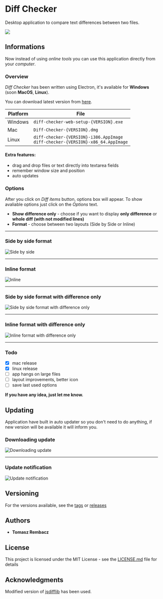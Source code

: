 # Diff Checker

Desktop application to compare text differences between two files.

![](https://i.imgur.com/QH2cHIH.png)

## Informations

Now instead of using *online tools* you can use this application directly from your *computer*.

### Overview

*Diff Checker* has been written using Electron, it's available for **Windows** (soon **MacOS**, **Linux**).  
  
You can download latest version from [here](https://github.com/trembacz/diff-checker/releases).

| Platform | File |
| -------- | ---- |
| Windows | `diff-checker-web-setup-{VERSION}.exe` |
| Mac | `Diff-Checker-{VERSION}.dmg` |
| Linux | `diff-checker-{VERSION}-i386.AppImage` <br/> `diff-checker-{VERSION}-x86_64.AppImage` |

#### Extra features:
- drag and drop files or text directly into textarea fields
- remember window size and position
- auto updates

### Options

After you click on *Diff items* button, options box will appear. To show avaliable options just click on the *Options* text.

* **Show difference only** - choose if you want to display **only difference** or **whole diff (with not modified lines)**
* **Format** - choose between two layouts (Side by Side or Inline)
  
---
  
### Side by side format
![](https://i.imgur.com/8SCndEC.png "Side by side")
  
---
  
### Inline format
![](https://i.imgur.com/meHeYp4.png "Inline")
  
---
  
### Side by side format with difference only
![](https://i.imgur.com/g5Ty8JC.png "Side by side format with difference only")
  
---
  
### Inline format with difference only
![](https://i.imgur.com/L1ojJqw.png "Inline format with difference only")
  
---
  
### Todo
- [x] mac release
- [x] linux release
- [ ] app hangs on large files
- [ ] layout improvements, better icon
- [ ] save last used options

**If you have any idea, just let me know.**

## Updating

Application have built in auto updater so you don't need to do anything, if new version will be available it will inform you.

### Downloading update
![](https://i.imgur.com/1xmUqta.png "Downloading update")
  
---
  
### Update notification
![](https://i.imgur.com/MFjXevm.png "Update notification")

## Versioning

For the versions available, see the [tags](https://github.com/trembacz/diff-checker/tags) or [releases](https://github.com/trembacz/diff-checker/releases)

## Authors

* **Tomasz Rembacz**

## License

This project is licensed under the MIT License - see the [LICENSE.md](LICENSE.md) file for details

## Acknowledgments

Modified version of [jsdifflib](https://github.com/cemerick/jsdifflib) has been used.
